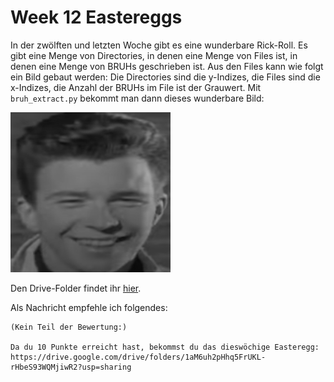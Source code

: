 # Week 12 Eastereggs

In der zwölften und letzten Woche gibt es eine wunderbare Rick-Roll. Es gibt eine Menge von Directories, in denen eine Menge von Files ist, in denen eine Menge von BRUHs geschrieben ist. Aus den Files kann wie folgt ein Bild gebaut werden: Die Directories sind die y-Indizes, die Files sind die x-Indizes, die Anzahl der BRUHs im File ist der Grauwert. Mit `bruh_extract.py` bekommt man dann dieses wunderbare Bild:

![Rick Astley](rick_gray.png)

Den Drive-Folder findet ihr [hier](https://drive.google.com/drive/folders/1aM6uh2pHhq5FrUKL-rHbeS93WQMjiwR2?usp=sharing).

Als Nachricht empfehle ich folgendes:

```text
(Kein Teil der Bewertung:)

Da du 10 Punkte erreicht hast, bekommst du das dieswöchige Easteregg:
https://drive.google.com/drive/folders/1aM6uh2pHhq5FrUKL-rHbeS93WQMjiwR2?usp=sharing
```
